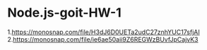 # Node.js-goit-HW-1
1.https://monosnap.com/file/H3dJ6D0UETa2udC27znhYUC17sfjAI 
2.https://monosnap.com/file/ie6ae50aii9Z6REGWzBUvfJpCajvK3 
